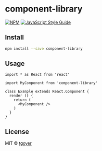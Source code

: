 # component-library

> 

[![NPM](https://img.shields.io/npm/v/component-library.svg)](https://www.npmjs.com/package/component-library) [![JavaScript Style Guide](https://img.shields.io/badge/code_style-standard-brightgreen.svg)](https://standardjs.com)

## Install

```bash
npm install --save component-library
```

## Usage

```tsx
import * as React from 'react'

import MyComponent from 'component-library'

class Example extends React.Component {
  render () {
    return (
      <MyComponent />
    )
  }
}
```

## License

MIT © [tgoyer](https://github.com/tgoyer)
